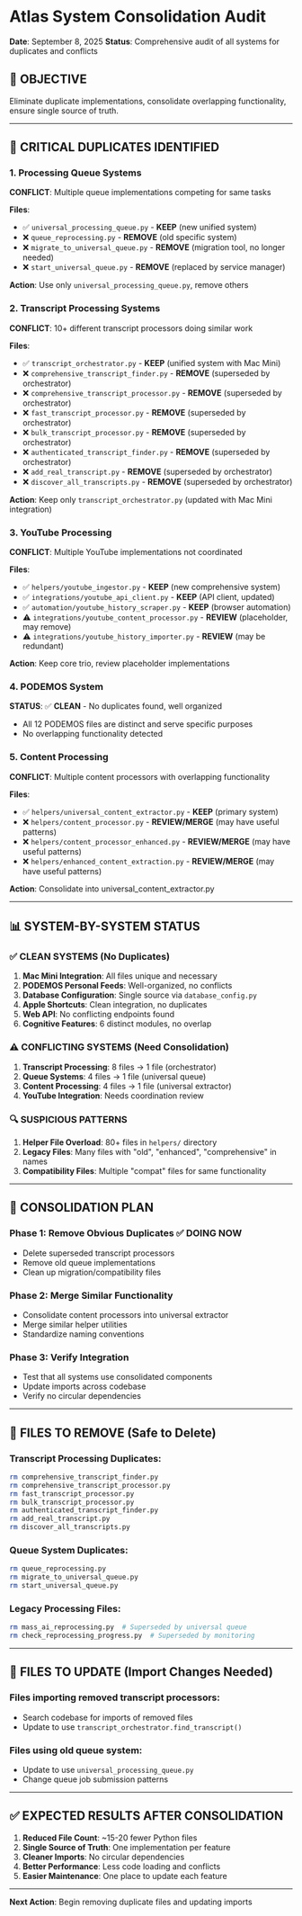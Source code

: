 # Atlas System Consolidation Audit
**Date**: September 8, 2025
**Status**: Comprehensive audit of all systems for duplicates and conflicts

## 🎯 OBJECTIVE
Eliminate duplicate implementations, consolidate overlapping functionality, ensure single source of truth.

---

## 🚨 CRITICAL DUPLICATES IDENTIFIED

### 1. **Processing Queue Systems**
**CONFLICT**: Multiple queue implementations competing for same tasks

**Files**:
- ✅ `universal_processing_queue.py` - **KEEP** (new unified system)
- ❌ `queue_reprocessing.py` - **REMOVE** (old specific system)
- ❌ `migrate_to_universal_queue.py` - **REMOVE** (migration tool, no longer needed)
- ❌ `start_universal_queue.py` - **REMOVE** (replaced by service manager)

**Action**: Use only `universal_processing_queue.py`, remove others

### 2. **Transcript Processing Systems**
**CONFLICT**: 10+ different transcript processors doing similar work

**Files**:
- ✅ `transcript_orchestrator.py` - **KEEP** (unified system with Mac Mini)
- ❌ `comprehensive_transcript_finder.py` - **REMOVE** (superseded by orchestrator)
- ❌ `comprehensive_transcript_processor.py` - **REMOVE** (superseded by orchestrator)
- ❌ `fast_transcript_processor.py` - **REMOVE** (superseded by orchestrator)
- ❌ `bulk_transcript_processor.py` - **REMOVE** (superseded by orchestrator)
- ❌ `authenticated_transcript_finder.py` - **REMOVE** (superseded by orchestrator)
- ❌ `add_real_transcript.py` - **REMOVE** (superseded by orchestrator)
- ❌ `discover_all_transcripts.py` - **REMOVE** (superseded by orchestrator)

**Action**: Keep only `transcript_orchestrator.py` (updated with Mac Mini integration)

### 3. **YouTube Processing**
**CONFLICT**: Multiple YouTube implementations not coordinated

**Files**:
- ✅ `helpers/youtube_ingestor.py` - **KEEP** (new comprehensive system)
- ✅ `integrations/youtube_api_client.py` - **KEEP** (API client, updated)
- ✅ `automation/youtube_history_scraper.py` - **KEEP** (browser automation)
- ⚠️ `integrations/youtube_content_processor.py` - **REVIEW** (placeholder, may remove)
- ⚠️ `integrations/youtube_history_importer.py` - **REVIEW** (may be redundant)

**Action**: Keep core trio, review placeholder implementations

### 4. **PODEMOS System**
**STATUS**: ✅ **CLEAN** - No duplicates found, well organized
- All 12 PODEMOS files are distinct and serve specific purposes
- No overlapping functionality detected

### 5. **Content Processing**
**CONFLICT**: Multiple content processors with overlapping functionality

**Files**:
- ✅ `helpers/universal_content_extractor.py` - **KEEP** (primary system)
- ❌ `helpers/content_processor.py` - **REVIEW/MERGE** (may have useful patterns)
- ❌ `helpers/content_processor_enhanced.py` - **REVIEW/MERGE** (may have useful patterns)
- ❌ `helpers/enhanced_content_extraction.py` - **REVIEW/MERGE** (may have useful patterns)

**Action**: Consolidate into universal_content_extractor.py

---

## 📊 SYSTEM-BY-SYSTEM STATUS

### ✅ **CLEAN SYSTEMS** (No Duplicates)
1. **Mac Mini Integration**: All files unique and necessary
2. **PODEMOS Personal Feeds**: Well-organized, no conflicts
3. **Database Configuration**: Single source via `database_config.py`
4. **Apple Shortcuts**: Clean integration, no duplicates
5. **Web API**: No conflicting endpoints found
6. **Cognitive Features**: 6 distinct modules, no overlap

### ⚠️ **CONFLICTING SYSTEMS** (Need Consolidation)
1. **Transcript Processing**: 8 files → 1 file (orchestrator)
2. **Queue Systems**: 4 files → 1 file (universal queue)
3. **Content Processing**: 4 files → 1 file (universal extractor)
4. **YouTube Integration**: Needs coordination review

### 🔍 **SUSPICIOUS PATTERNS**
1. **Helper File Overload**: 80+ files in `helpers/` directory
2. **Legacy Files**: Many files with "old", "enhanced", "comprehensive" in names
3. **Compatibility Files**: Multiple "compat" files for same functionality

---

## 🎯 CONSOLIDATION PLAN

### Phase 1: Remove Obvious Duplicates ✅ **DOING NOW**
- Delete superseded transcript processors
- Remove old queue implementations
- Clean up migration/compatibility files

### Phase 2: Merge Similar Functionality
- Consolidate content processors into universal extractor
- Merge similar helper utilities
- Standardize naming conventions

### Phase 3: Verify Integration
- Test that all systems use consolidated components
- Update imports across codebase
- Verify no circular dependencies

---

## 🚛 FILES TO REMOVE (Safe to Delete)

### Transcript Processing Duplicates:
```bash
rm comprehensive_transcript_finder.py
rm comprehensive_transcript_processor.py
rm fast_transcript_processor.py
rm bulk_transcript_processor.py
rm authenticated_transcript_finder.py
rm add_real_transcript.py
rm discover_all_transcripts.py
```

### Queue System Duplicates:
```bash
rm queue_reprocessing.py
rm migrate_to_universal_queue.py
rm start_universal_queue.py
```

### Legacy Processing Files:
```bash
rm mass_ai_reprocessing.py  # Superseded by universal queue
rm check_reprocessing_progress.py  # Superseded by monitoring
```

---

## 🔧 FILES TO UPDATE (Import Changes Needed)

### Files importing removed transcript processors:
- Search codebase for imports of removed files
- Update to use `transcript_orchestrator.find_transcript()`

### Files using old queue system:
- Update to use `universal_processing_queue.py`
- Change queue job submission patterns

---

## ✅ EXPECTED RESULTS AFTER CONSOLIDATION

1. **Reduced File Count**: ~15-20 fewer Python files
2. **Single Source of Truth**: One implementation per feature
3. **Cleaner Imports**: No circular dependencies
4. **Better Performance**: Less code loading and conflicts
5. **Easier Maintenance**: One place to update each feature

---

**Next Action**: Begin removing duplicate files and updating imports
